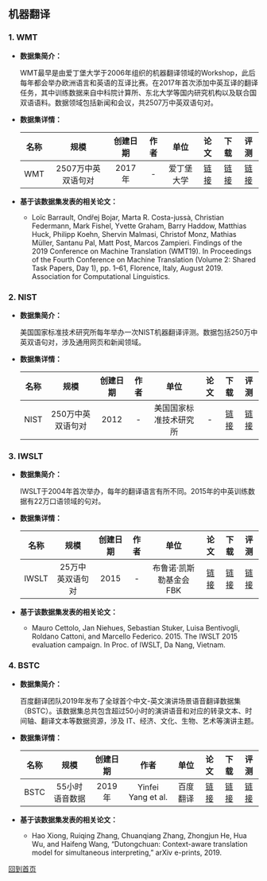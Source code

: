 ## 机器翻译

### 1. WMT
- <strong>数据集简介：</strong>

    WMT最早是由爱丁堡大学于2006年组织的机器翻译领域的Workshop，此后每年都会举办欧洲语言和英语的互译比赛。在2017年首次添加中英互译的翻译任务，其中训练数据来自中科院计算所、东北大学等国内研究机构以及联合国双语语料。数据领域包括新闻和会议，共2507万中英双语句对。
    

- <strong>数据集详情：</strong>

    |  名称 | 规模 | 创建日期 | 作者 | 单位 | 论文 | 下载 | 评测 |
    | :---: | :---:| :---: | :---: | :---: | :---: | :---: | :---: |
    | WMT | 2507万中英双语句对 | 2017年 | - | 爱丁堡大学 | [链接](https://www.aclweb.org/anthology/W19-5301.pdf) | [链接](http://www.statmt.org/wmt19/)| [链接](http://www.statmt.org/wmt19/) |

- <strong>基于该数据集发表的相关论文：</strong>
    - Loïc Barrault, Ondřej Bojar, Marta R. Costa-jussà, Christian Federmann, Mark Fishel, Yvette Graham, Barry Haddow, Matthias Huck, Philipp Koehn, Shervin Malmasi, Christof Monz, Mathias Müller, Santanu Pal, Matt Post, Marcos Zampieri. Findings of the 2019 Conference on Machine Translation (WMT19). In Proceedings of the Fourth Conference on Machine Translation (Volume 2: Shared Task Papers, Day 1), pp. 1–61, Florence, Italy, August 2019. Association for Computational Linguistics.
    

### 2. NIST
- <strong>数据集简介：</strong>

   美国国家标准技术研究所每年举办一次NIST机器翻译评测。数据包括250万中英双语句对，涉及通用网页和新闻领域。
    
- <strong>数据集详情：</strong>

    |  名称 | 规模 | 创建日期 | 作者 | 单位 | 论文 | 下载 | 评测 |
    | :---: | :---:| :---: | :---: | :---: | :---: | :---: | :---: |
    | NIST | 250万中英双语句对 | 2012 | - | 美国国家标准技术研究所 | - | [链接](https://www.nist.gov/itl/iad/mig/openmt12-evaluation-results)| [链接](https://www.nist.gov/itl/iad/mig/openmt12-evaluation-results) |



### 3. IWSLT
- <strong>数据集简介：</strong>

   IWSLT于2004年首次举办，每年的翻译语言有所不同。2015年的中英训练数据有22万口语领域的句对。
   
- <strong>数据集详情：</strong>

    |  名称 | 规模 | 创建日期 | 作者 | 单位 | 论文 | 下载 | 评测 |
    | :---: | :---:| :---: | :---: | :---: | :---: | :---: | :---: |
    | IWSLT | 25万中英双语句对 | 2015 | - | 布鲁诺·凯斯勒基金会FBK | [链接](http://workshop2015.iwslt.org/downloads/IWSLT_2015_EP_0.pdf) | [链接](http://workshop2015.iwslt.org/)| [链接](http://workshop2015.iwslt.org/) |

- <strong>基于该数据集发表的相关论文：</strong> 
   - Mauro Cettolo, Jan Niehues, Sebastian Stuker, Luisa Bentivogli, Roldano Cattoni, and Marcello Federico. 2015. The IWSLT 2015 evaluation campaign. In Proc. of IWSLT, Da Nang, Vietnam.
   
### 4. BSTC
- <strong>数据集简介：</strong>

   百度翻译团队2019年发布了全球首个中文-英文演讲场景语音翻译数据集（BSTC）。该数据集总共包含超过50小时的演讲语音和对应的转录文本、时间轴、翻译文本等数据资源，涉及 IT、经济、文化、生物、艺术等演讲主题。
   
- <strong>数据集详情：</strong>

    |  名称 | 规模 | 创建日期 | 作者 | 单位 | 论文 | 下载 | 评测 |
    | :---: | :---:| :---: | :---: | :---: | :---: | :---: | :---: |
    | BSTC | 55小时语音数据 | 2019年 | Yinfei Yang et al. | 百度翻译 | [链接](https://arxiv.org/abs/1907.12984) | [链接](https://ai.baidu.com/broad/introduction?dataset=bstc)| [链接](https://ai.baidu.com/broad/introduction?dataset=bstc) |
    
- <strong>基于该数据集发表的相关论文：</strong> 
    - Hao Xiong, Ruiqing Zhang, Chuanqiang Zhang, Zhongjun He, Hua Wu, and Haifeng Wang, “Dutongchuan: Context-aware translation model for simultaneous interpreting,” arXiv e-prints, 2019.

[回到首页](/README.md)
